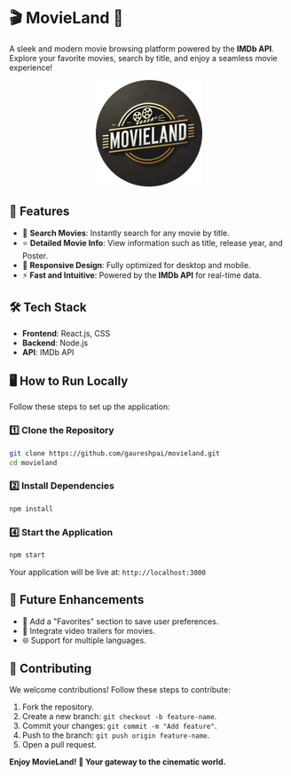 # 🎬 **MovieLand** 🌟  

A sleek and modern movie browsing platform powered by the **IMDb API**. Explore your favorite movies, search by title, and enjoy a seamless movie experience!

<center>

![MovieLand Logo](./public/android-chrome-192x192.png)

</center>

## 🚀 **Features**  
- 🔎 **Search Movies**: Instantly search for any movie by title.  
- ⭐ **Detailed Movie Info**: View information such as title, release year, and Poster.  
- 📱 **Responsive Design**: Fully optimized for desktop and mobile.  
- ⚡ **Fast and Intuitive**: Powered by the **IMDb API** for real-time data.


## 🛠️ **Tech Stack**  
- **Frontend**: React.js, CSS  
- **Backend**: Node.js  
- **API**: IMDb API

## 🖥️ **How to Run Locally**  
Follow these steps to set up the application:

### 1️⃣ Clone the Repository  
```bash
git clone https://github.com/gaureshpai/movieland.git
cd movieland
```

### 2️⃣ Install Dependencies  
```bash
npm install
```

### 4️⃣ Start the Application  
```bash
npm start
```
Your application will be live at: `http://localhost:3000`


## 🌟 **Future Enhancements**  
- 📝 Add a "Favorites" section to save user preferences.  
- 🎥 Integrate video trailers for movies.  
- 🌐 Support for multiple languages.  

## 🤝 **Contributing**  
We welcome contributions! Follow these steps to contribute:  
1. Fork the repository.  
2. Create a new branch: `git checkout -b feature-name`.  
3. Commit your changes: `git commit -m "Add feature"`.  
4. Push to the branch: `git push origin feature-name`.  
5. Open a pull request. 

**Enjoy MovieLand! 🍿 Your gateway to the cinematic world.**